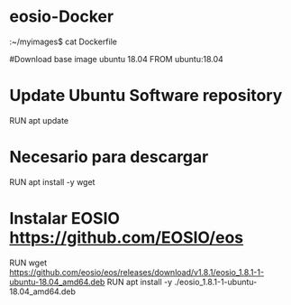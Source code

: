 # eosio-Docker
:~/myimages$ cat Dockerfile

#Download base image ubuntu 18.04
FROM ubuntu:18.04
# Update Ubuntu Software repository
RUN apt update
# Necesario para descargar
RUN apt install -y wget
# Instalar EOSIO https://github.com/EOSIO/eos
RUN wget https://github.com/eosio/eos/releases/download/v1.8.1/eosio_1.8.1-1-ubuntu-18.04_amd64.deb
RUN apt install -y ./eosio_1.8.1-1-ubuntu-18.04_amd64.deb
